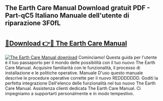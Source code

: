 ## The Earth Care Manual Download gratuit PDF - Part-qC5 Italiano Manuale dell'utente di riparazione 3F0fL

# <h2><a href="http://df978f.blite.top/?on=The+Earth+Care+Manual">🔗Download 👉🔴 The Earth Care Manual</a></h2>

[![The Earth Care Manual download](https://i.imgur.com/lujVjoI.png)](http://df978f.blite.top/?on=The+Earth+Care+Manual)
Cominciamo! Questa guida per l'utente è il tuo passaporto per il mondo delle possibilità con il tuo nuovo The Earth Care Manual. Acquisire familiarità con le funzionalità, il processo di installazione e le politiche operative. Manuale D'uso questo manuale descrive le procedure operative corrette per il nuovo REDDDDDDD. Goditi la perfetta integrazione Dell'elenco delle funzionalità nel tuo nuovo The Earth Care Manual. Assistenza clienti dedicata The Earth Care Manual. Ci impegniamo a supportarti personalmente e in modo tempestivo.
